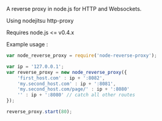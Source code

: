A reverse proxy in node.js for HTTP and Websockets.

Using nodejitsu http-proxy

Requires node.js <= v0.4.x

Example usage :

```javascript
var node_reverse_proxy = require('node-reverse-proxy');

var ip = '127.0.0.1';
var reverse_proxy = new node_reverse_proxy({
    'first_host.com' : ip + ':8082',
    'my.second_host.com' : ip + ':8081',
    'my.second_host.com/page/' : ip + ':8080'
    '' : ip + ':8080' // catch all other routes
});

reverse_proxy.start(80);
```

